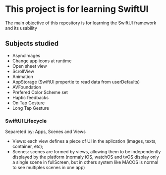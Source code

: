 # This project is for learning SwiftUI

The main objective of this repository is for learning the SwiftUI framework and its usability

## Subjects studied

- AsyncImages
- Change app icons at runtime
- Open sheet view
- ScrollView
- Animation
- AppStorage (SwiftUI propertie to read data from userDefaults)
- AVFoundation
- Prefered Color Scheme set
- Haptic feedbacks
- On Tap Gesture
- Long Tap Gesture

### SwiftUI Lifecycle
Separeted by: Apps, Scenes and Views

- Views: each view defines a piece of UI in the aplication (images, texts, container, etc);
- Scenes: scenes are formed by views, allowing them to be independently displayed by the platform (normaly iOS, watchOS and tvOS display only a single scene in fullScreen, but in others system like MACOS is normal to see multiples scenes in one app)


